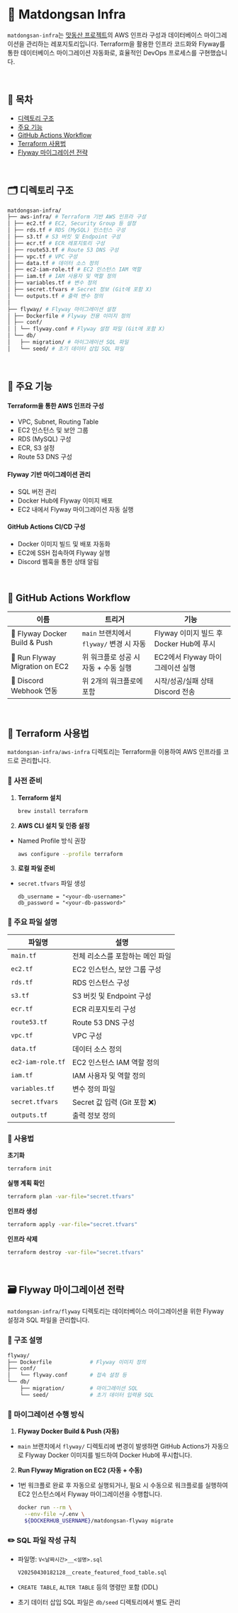 # 🍱 Matdongsan Infra
`matdongsan-infra`는 [맛동산 프로젝트](https://github.com/kira-matdongsan/Matdongsan-BE)의 AWS 인프라 구성과 데이터베이스 마이그레이션을 관리하는 레포지토리입니다.
Terraform을 활용한 인프라 코드화와 Flyway를 통한 데이터베이스 마이그레이션 자동화로, 효율적인 DevOps 프로세스를 구현했습니다.

<br/>

## 📖 목차
- [디렉토리 구조](#-디렉토리-구조)
- [주요 기능](#-주요-기능)
- [GitHub Actions Workflow](#-github-actions-workflow)
- [Terraform 사용법](#-terraform-사용법)
- [Flyway 마이그레이션 전략](#-flyway-마이그레이션-전략) 


<br/>

## 🗂 디렉토리 구조
```bash
matdongsan-infra/
├── aws-infra/ # Terraform 기반 AWS 인프라 구성
│ ├── ec2.tf # EC2, Security Group 등 설정
│ ├── rds.tf # RDS (MySQL) 인스턴스 구성
│ ├── s3.tf # S3 버킷 및 Endpoint 구성
│ ├── ecr.tf # ECR 레포지토리 구성
│ ├── route53.tf # Route 53 DNS 구성
│ ├── vpc.tf # VPC 구성
│ ├── data.tf # 데이터 소스 정의
│ ├── ec2-iam-role.tf # EC2 인스턴스 IAM 역할
│ ├── iam.tf # IAM 사용자 및 역할 정의
│ ├── variables.tf # 변수 정의
│ ├── secret.tfvars # Secret 정보 (Git에 포함 X)
│ └── outputs.tf # 출력 변수 정의
│
├── flyway/ # Flyway 마이그레이션 설정
│ ├── Dockerfile # Flyway 전용 이미지 정의
│ ├── conf/
│ │ └── flyway.conf # Flyway 설정 파일 (Git에 포함 X)
│ └── db/
│   ├── migration/ # 마이그레이션 SQL 파일
│   └── seed/ # 초기 데이터 삽입 SQL 파일
```

<br/>

## 🚀 주요 기능
#### Terraform을 통한 AWS 인프라 구성
- VPC, Subnet, Routing Table
- EC2 인스턴스 및 보안 그룹
- RDS (MySQL) 구성
- ECR, S3 설정
- Route 53 DNS 구성

#### Flyway 기반 마이그레이션 관리
- SQL 버전 관리
- Docker Hub에 Flyway 이미지 배포
- EC2 내에서 Flyway 마이그레이션 자동 실행

#### GitHub Actions CI/CD 구성
- Docker 이미지 빌드 및 배포 자동화
- EC2에 SSH 접속하여 Flyway 실행
- Discord 웹훅을 통한 상태 알림

<br/>

## 🔁 GitHub Actions Workflow
| 이름                           | 트리거                                   | 기능                                    |
| ------------------------------ | ---------------------------------------- | --------------------------------------- |
| 🐳 Flyway Docker Build & Push  | `main` 브랜치에서 `flyway/` 변경 시 자동 | Flyway 이미지 빌드 후 Docker Hub에 푸시 |
| 🚀 Run Flyway Migration on EC2 | 위 워크플로 성공 시 자동 + 수동 실행     | EC2에서 Flyway 마이그레이션 실행        |
| 🔔 Discord Webhook 연동        | 위 2개의 워크플로에 포함                 | 시작/성공/실패 상태 Discord 전송        |

<br/>

## 📘 Terraform 사용법
`matdongsan-infra/aws-infra` 디렉토리는 Terraform을 이용하여 AWS 인프라를 코드로 관리합니다.

### 🔧 사전 준비
1. **Terraform 설치**
    
    ```bash
    brew install terraform
    ```

2. **AWS CLI 설치 및 인증 설정**
 - Named Profile 방식 권장

   ```bash
   aws configure --profile terraform
   ```

3. **로컬 파일 준비**
 - `secret.tfvars` 파일 생성

   ```hcl
   db_username = "<your-db-username>"
   db_password = "<your-db-password>"
   ```

### 📁 주요 파일 설명
| 파일명            | 설명                             |
| ----------------- | -------------------------------- |
| `main.tf`         | 전체 리소스를 포함하는 메인 파일 |
| `ec2.tf`          | EC2 인스턴스, 보안 그룹 구성     |
| `rds.tf`          | RDS 인스턴스 구성                |
| `s3.tf`           | S3 버킷 및 Endpoint 구성         |
| `ecr.tf`          | ECR 리포지토리 구성              |
| `route53.tf`      | Route 53 DNS 구성                |
| `vpc.tf`          | VPC 구성                         |
| `data.tf`         | 데이터 소스 정의                 |
| `ec2-iam-role.tf` | EC2 인스턴스 IAM 역할 정의       |
| `iam.tf`          | IAM 사용자 및 역할 정의          |
| `variables.tf`    | 변수 정의 파일                   |
| `secret.tfvars`   | Secret 값 입력 (Git 포함 ❌)     |
| `outputs.tf`      | 출력 정보 정의                   |

### 🚀 사용법
**초기화**

```bash
terraform init
```

**실행 계획 확인**

```bash
terraform plan -var-file="secret.tfvars"
```

**인프라 생성**

```bash
terraform apply -var-file="secret.tfvars"
```

**인프라 삭제**

```bash
terraform destroy -var-file="secret.tfvars"
```

<br/>

## 🗃️ Flyway 마이그레이션 전략
`matdongsan-infra/flyway` 디렉토리는 데이터베이스 마이그레이션을 위한 Flyway 설정과 SQL 파일을 관리합니다.

### 🧱 구조 설명
```bash
flyway/
├── Dockerfile            # Flyway 이미지 정의
├── conf/
│   └── flyway.conf       # 접속 설정 등
└── db/
    ├── migration/        # 마이그레이션 SQL
    └── seed/             # 초기 데이터 입력용 SQL
```

### 🚀 마이그레이션 수행 방식
1. **Flyway Docker Build & Push (자동)**
- `main` 브랜치에서 `flyway/` 디렉토리에 변경이 발생하면 GitHub Actions가 자동으로 Flyway Docker 이미지를 빌드하여 Docker Hub에 푸시합니다.

2. **Run Flyway Migration on EC2 (자동 + 수동)**
- 1번 워크플로 완료 후 자동으로 실행되거나, 필요 시 수동으로 워크플로를 실행하여 EC2 인스턴스에서 Flyway 마이그레이션을 수행합니다.
  
  ```bash
  docker run --rm \
    --env-file ~/.env \
    ${DOCKERHUB_USERNAME}/matdongsan-flyway migrate
  ```

### ✏️ SQL 파일 작성 규칙
- 파일명: `V<날짜시간>__<설명>.sql`
  
  ```bash
  V20250430182128__create_featured_food_table.sql
  ```

- `CREATE TABLE`, `ALTER TABLE` 등의 명령만 포함 (DDL)
- 초기 데이터 삽입 SQL 파일은 `db/seed` 디렉토리에서 별도 관리
